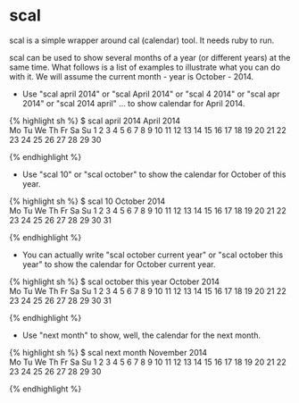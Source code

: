 scal
====

scal is a simple wrapper around cal (calendar) tool. It needs ruby to run. 

scal can be used to show several months of a year (or different years) at the same time. What follows is a list of examples to illustrate what you can do with it. We will assume the current month - year is October - 2014. 

* Use "scal april 2014" or "scal April 2014" or "scal 4 2014" or "scal apr 2014" or "scal 2014 april" ... to show calendar for April 2014.

{% highlight sh %}
$ scal april 2014
     April 2014     
Mo Tu We Th Fr Sa Su
    1  2  3  4  5  6 
 7  8  9 10 11 12 13 
14 15 16 17 18 19 20 
21 22 23 24 25 26 27 
28 29 30             

{% endhighlight %}

* Use "scal 10"  or "scal october" to show the calendar for October of this year. 

{% highlight sh %}
$ scal 10
    October 2014    
Mo Tu We Th Fr Sa Su
       1  2  3  4  5 
 6  7  8  9 10 11 12 
13 14 15 16 17 18 19 
20 21 22 23 24 25 26 
27 28 29 30 31       

{% endhighlight %}

* You can actually write "scal october current year" or "scal october this year" to show the calendar for October current year.
 
{% highlight sh %}
$ scal october this year
    October 2014    
Mo Tu We Th Fr Sa Su
       1  2  3  4  5 
 6  7  8  9 10 11 12 
13 14 15 16 17 18 19 
20 21 22 23 24 25 26 
27 28 29 30 31       

{% endhighlight %}

* Use "next month" to show, well, the calendar for the next month. 

{% highlight sh %}
$ scal next month
    November 2014   
Mo Tu We Th Fr Sa Su
                1  2 
 3  4  5  6  7  8  9 
10 11 12 13 14 15 16 
17 18 19 20 21 22 23 
24 25 26 27 28 29 30 

{% endhighlight %}
